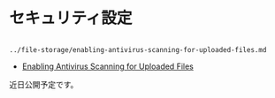 # セキュリティ設定

```{toctree}

../file-storage/enabling-antivirus-scanning-for-uploaded-files.md
```

* [Enabling Antivirus Scanning for Uploaded Files](./file-storage/enabling-antivirus-scanning-for-uploaded-files.md)

近日公開予定です。